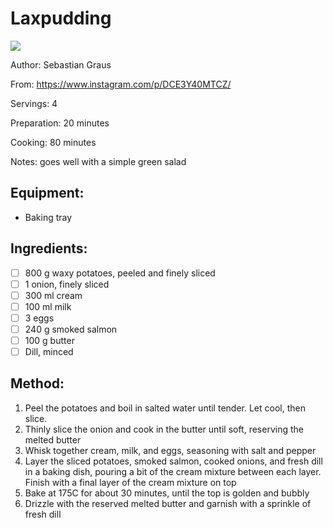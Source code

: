 # Laxpudding
![](../images/https://images.immediate.co.uk/production/volatile/sites/30/2020/08/laxpudding-1e63cb2.jpg)

Author: Sebastian Graus

From: https://www.instagram.com/p/DCE3Y40MTCZ/

Servings: 4

Preparation: 20 minutes

Cooking: 80 minutes

Notes: goes well with a simple green salad

## Equipment: 
- Baking tray

## Ingredients:
- [ ] 800 g waxy potatoes, peeled and finely sliced
- [ ] 1 onion, finely sliced
- [ ] 300 ml cream
- [ ] 100 ml milk
- [ ] 3 eggs
- [ ] 240 g smoked salmon
- [ ] 100 g butter
- [ ] Dill, minced

## Method:
1. Peel the potatoes and boil in salted water until tender. Let cool, then slice.
2. Thinly slice the onion and cook in the butter until soft, reserving the melted butter
3. Whisk together cream, milk, and eggs, seasoning with salt and pepper
4. Layer the sliced potatoes, smoked salmon, cooked onions, and fresh dill in a baking dish, pouring a bit of the cream mixture between each layer. Finish with a final layer of the cream mixture on top
5. Bake at 175C for about 30 minutes, until the top is golden and bubbly
6. Drizzle with the reserved melted butter and garnish with a sprinkle of fresh dill